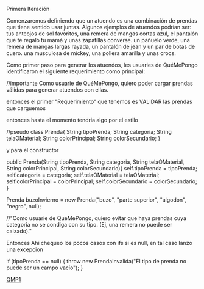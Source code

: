 Primera Iteración

Comenzaremos definiendo que un atuendo es una combinación de prendas que tiene sentido usar juntas. Algunos ejemplos de atuendos podrían ser:
tus anteojos de sol favoritos, una remera de mangas cortas azul, el pantalón que te regaló tu mamá y unas zapatillas converse.
un pañuelo verde, una remera de mangas largas rayada, un pantalón de jean y un par de botas de cuero.
una musculosa de mickey, una pollera amarilla y unas crocs.

Como primer paso para generar los atuendos, les usuaries de QuéMePongo identificaron el siguiente requerimiento como principal:

//importante
Como usuarie de QuéMePongo, quiero poder cargar prendas válidas para generar atuendos con ellas.

entonces el primer "Requerimiento" que tenemos es VALIDAR las prendas que carguemos


entonces hasta el momento tendria algo por el estilo

//pseudo
class Prenda{
    String tipoPrenda;
    String categoria;
    String telaOMaterial;
    String colorPrincipal;
    String colorSecundario;
}

y para el constructor 

public Prenda(String tipoPrenda, String categoria, String telaOMaterial, String colorPrincipal, String colorSecundario){
self.tipoPrenda = tipoPrenda;
self.categoria = categoria;
self.telaOMaterial = telaOMaterial;
self.colorPrincipal = colorPrincipal;
self.colorSecundario = colorSecundario;
}

Prenda buzoInvierno = new Prenda("buzo", "parte superior", "algodon", "negro", null);

//"Como usuarie de QuéMePongo, quiero evitar que haya prendas cuya categoría no se condiga con su tipo. (Ej, una remera no puede ser calzado)."

Entonces Ahi chequeo los pocos casos con ifs si es null, en tal caso lanzo una excepcion

if (tipoPrenda == null) {
throw new PrendaInvalida("El tipo de prenda no puede ser un campo vacío");
}


[QMP1](https://docs.google.com/document/d/1k1f-9AuIohlBGB2soSNePJ6jLxM37_tZeSD-hW_esIQ/edit)